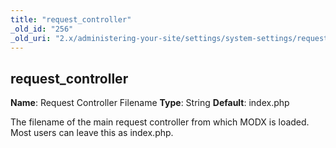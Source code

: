 ```yaml
---
title: "request_controller"
_old_id: "256"
_old_uri: "2.x/administering-your-site/settings/system-settings/request_controller"
---
```


## request\_controller

**Name**: Request Controller Filename
**Type**: String
**Default**: index.php

The filename of the main request controller from which MODX is loaded. Most users can leave this as index.php.
